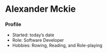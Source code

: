 <h1>Alexander Mckie</h1>
<h3>Profile</h3> 
<ul> 
    <li>Started: today’s date</li> 
    <li>Role: Software Developer</li> 
    <li>Hobbies: Rowing, Reading, and Role-playing</li> 



